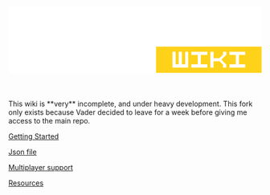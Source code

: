 <img src="./docs/public/se-wiki-edit.png" alt="Sector's Edge Wiki"/>
<div style="justify-content: center; display: flex; margin-top:10px; font-size: 5px; margin-bottom: 40px">
</div>
This wiki is **very** incomplete, and under heavy development. This fork only exists because Vader decided to leave for a week before giving me access to the main repo.

[Getting Started](./docs/gettingstarted.md)

[Json file](./docs/json.md)

[Multiplayer support](./docs/multiplayer.md)

[Resources](./docs/resources.md)
